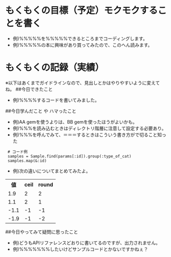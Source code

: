 # もくもくの目標（予定）モクモクすることを書く
* 例)%%%%%を%%%%%できるところまでコーディングします。
* 例)%%%%%の本に興味があり買ってみたので、このへん読みます。

# もくもくの記録（実績）
※以下はあくまでガイドラインなので、見出しとかはやりやすいように変えてね。
##今日できたこと
* 例)%%%%するコードを書いてみました。

##今日学んだこと や ハマったこと
* 例)AA gemを使うよりは、BB gemを使ったほうがよいかも。
* 例)%%%を読み込むときはディレクトリ階層に注意して設定する必要あり。
* 例)%%%を呼んでみて、＝＝＝するときはこういう書き方がで切ること知った

```
 # コード例
 samples = Sample.find(params[:id]).group(:type_of_cat)
 samples.map(&:id)
```
* 例)次の違いについてまとめてみたよ。

<table>
  <tr>
    <th>値</th><th>ceil</th><th>round</th>
  </tr>
  <tr>
    <td> 1.9 </td><td> 2 </td><td> 2 </td>
  </tr>
  <tr>
    <td> 1.1 </td>  <td> 2 </td><td> 1 </td>
  </tr>
  <tr>
    <td> -1.1 </td><td> -1 </td><td> -1 </td>
  </tr>
  <tr>
    <td> -1.9 </td><td> -1 </td><td> -2 </td>
  </tr>

</table>



##今日やってみて疑問に思ったこと
* 例)どうもAPIリファレンスどおりに書いてるのですが、出力されません。
* 例)%%%%%%%したいけどサンプルコードとかないですかねぇ？
